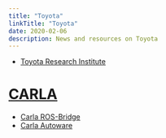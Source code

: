 ```yaml
---
title: "Toyota"
linkTitle: "Toyota"
date: 2020-02-06
description: News and resources on Toyota
---
```


* [Toyota Research Institute](https://www.tri.global/research/#Automated%20Driving)


# [CARLA](http://carla.org/)

* [Carla ROS-Bridge](https://github.com/carla-simulator/ros-bridge)
* [Carla Autoware](https://github.com/carla-simulator/carla-autoware)
